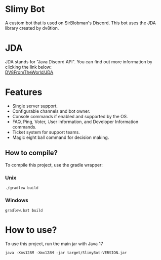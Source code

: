 # Slimy Bot

A custom bot that is used on SirBlobman's Discord.
This bot uses the JDA library created by dv8tion.

# JDA

JDA stands for "Java Discord API". You can find out more information by clicking the link below:  
[DV8FromTheWorld/JDA](https://github.com/DV8FromTheWorld/JDA)

# Features

- Single server support.
- Configurable channels and bot owner.
- Console commands if enabled and supported by the OS.
- FAQ, Ping, Voter, User information, and Developer Information commands.
- Ticket system for support teams.
- Magic eight ball command for decision making.

## How to compile?

To compile this project, use the gradle wrapper:

### Unix

```shell
./gradlew build
```

### Windows

```shell
gradlew.bat build
```

# How to use?

To use this project, run the main jar with Java 17

```shell
java -Xms128M -Xmx128M -jar target/SlimyBot-VERSION.jar
```

